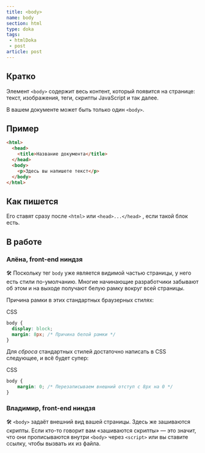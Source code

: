 ```yaml
---
title: <body>
name: body
section: html
type: doka
tags:
 - htmlDoka
 - post
article: post
---
```


## Кратко

Элемент `<body>` содержит весь контент, который появится на странице: текст, изображения, теги, скрипты JavaScript и так далее.

В вашем документе может быть только один `<body>`.

## Пример

```html
<html>
  <head>
    <title>Название документа</title>
  </head>
  <body>
    <p>Здесь вы напишете текст</p>
  </body>
</html>
```

## Как пишется

Его ставят сразу после `<html>` или `<head>...</head>` , если такой блок есть.

## В работе

### Алёна, front-end ниндзя

🛠 Поскольку тег `body` уже является видимой частью страницы, у него есть стили по-умолчанию. Многие начинающие разработчики забывают об этом и на выходе получают белую рамку вокруг всей страницы.

Причина рамки в этих стандартных браузерных стилях:

CSS

```css
body {
  display: block;
  margin: 8px; /* Причина белой рамки */
}
```

Для *сброса* стандартных стилей достаточно написать в CSS следующее, и всё будет супер:

CSS

```css
body {
	margin: 0; /* Перезаписываем внешний отступ с 8px на 0 */
}
```

### Владимир, front-end ниндзя

🛠 `<body>` задаёт внешний вид вашей страницы. Здесь же зашиваются скрипты. Если кто-то говорит вам «зашиваются скрипты» — это значит, что они прописываются внутри `<body>` через `<script>` или вы ставите ссылку, чтобы вызвать их из файла.
